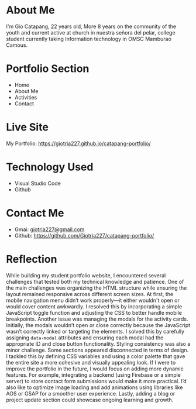 # About Me
I'm Gio Catapang, 22 years old, More 8 years on the community of the youth and current active at church in nuestra señora del pelar, college student currently taking Information technology in OMSC Mamburao Camous.
# Portfolio Section
* Home
* About Me
* Activities
* Contact
# Live Site
My Portfolio: https://giotria227.github.io/catapang-portfolio/
# Technology Used
* Visual Studio Code
* Github
# Contact Me
* Gmai: giotria227@gmail.com
* Github: https://github.com/Giotria227/catapang-portfolio/
# Reflection
  While building my student portfolio website, I encountered several challenges that tested both my technical knowledge and patience. One of the main challenges was organizing the HTML structure while ensuring the layout remained responsive across different screen sizes. At first, the mobile navigation menu didn’t work properly—it either wouldn't open or would cover content awkwardly. I resolved this by incorporating a simple JavaScript toggle function and adjusting the CSS to better handle mobile breakpoints. Another issue was managing the modals for the activity cards. Initially, the modals wouldn’t open or close correctly because the JavaScript wasn’t correctly linked or targeting the elements. I solved this by carefully assigning `data-modal` attributes and ensuring each modal had the appropriate ID and close button functionality.
Styling consistency was also a minor challenge. Some sections appeared disconnected in terms of design. I tackled this by defining CSS variables and using a color palette that gave the entire site a more cohesive and visually appealing look.
If I were to improve the portfolio in the future, I would focus on adding more dynamic features. For example, integrating a backend (using Firebase or a simple server) to store contact form submissions would make it more practical. I’d also like to optimize image loading and add animations using libraries like AOS or GSAP for a smoother user experience. Lastly, adding a blog or project update section could showcase ongoing learning and growth.


